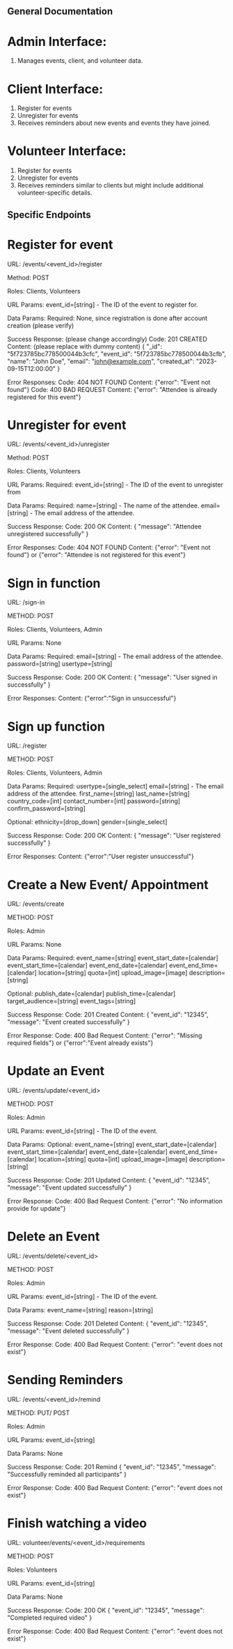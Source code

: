 ## General Documentation ##
# Admin Interface:
1. Manages events, client, and volunteer data.

# Client Interface:
1. Register for events
2. Unregister for events
3. Receives reminders about new events and events they have joined.

# Volunteer Interface:
1. Register for events
2. Unregister for events
3. Receives reminders similar to clients but might include additional volunteer-specific details.

## Specific Endpoints ##
# Register for event
URL: /events/<event_id>/register

Method: POST

Roles: Clients, Volunteers

URL Params:
event_id=[string] - The ID of the event to register for.

Data Params:
Required: None, since registration is done after account creation (please verify)

Success Response: (please change accordingly)
Code: 201 CREATED
Content: (please replace with dummy content)
{
  "_id": "5f723785bc778500044b3cfc",
  "event_id": "5f723785bc778500044b3cfb",
  "name": "John Doe",
  "email": "john@example.com",
  "created_at": "2023-09-15T12:00:00"
}

Error Responses:
Code: 404 NOT FOUND
Content: {"error": "Event not found"}
Code: 400 BAD REQUEST
Content: {"error": "Attendee is already registered for this event"}

# Unregister for event 
URL: /events/<event_id>/unregister

Method: POST

Roles: Clients, Volunteers

URL Params:
Required:
event_id=[string] - The ID of the event to unregister from

Data Params:
Required:
name=[string] - The name of the attendee.
email=[string] - The email address of the attendee.

Success Response:
Code: 200 OK
Content:
{
  "message": "Attendee unregistered successfully"
}

Error Responses:
Code: 404 NOT FOUND
Content: {"error": "Event not found"} or {"error": "Attendee is not registered for this event"}


# Sign in function
URL: /sign-in

METHOD: POST

Roles: Clients, Volunteers, Admin

URL Params: None

Data Params:
Required:
email=[string] - The email address of the attendee.
password=[string]
usertype=[string]

Success Response:
Code: 200 OK
Content:
{
  "message": "User signed in successfully"
}

Error Responses:
Content: {"error":"Sign in unsuccessful"}

# Sign up function
URL: /register

METHOD: POST

Roles: Clients, Volunteers, Admin

Data Params:
Required:
usertype=[single_select]
email=[string] - The email address of the attendee.
first_name=[string]
last_name=[string]
country_code=[int]
contact_number=[int]
password=[string]
confirm_password=[string]

Optional:
ethnicity=[drop_down]
gender=[single_select]


Success Response:
Code: 200 OK
Content:
{
  "message": "User registered successfully"
}

Error Responses:
Content: {"error":"User register unsuccessful"}

# Create a New Event/ Appointment
URL: /events/create

METHOD: POST

Roles: Admin

URL Params: None

Data Params:
Required:
event_name=[string]
event_start_date=[calendar]
event_start_time=[calendar]
event_end_date=[calendar]
event_end_time=[calendar]
location=[string]
quota=[int]
upload_image=[image]
description=[string]


Optional:
publish_date=[calendar]
publish_time=[calendar]
target_audience=[string]
event_tags=[string]

Success Response:
Code: 201 Created
Content:
{
  "event_id": "12345",
  "message": "Event created successfully"
}

Error Response:
Code: 400 Bad Request
Content: {"error": "Missing required fields"} or {"error":"Event already exists"}


# Update an Event
URL: /events/update/<event_id>

METHOD: POST

Roles: Admin

URL Params: 
event_id=[string] - The ID of the event.

Data Params:
Optional:
event_name=[string]
event_start_date=[calendar]
event_start_time=[calendar]
event_end_date=[calendar]
event_end_time=[calendar]
location=[string]
quota=[int]
upload_image=[image]
description=[string]

Success Response:
Code: 201 Updated
Content:
{
  "event_id": "12345",
  "message": "Event updated successfully"
}

Error Response:
Code: 400 Bad Request
Content:
{"error": "No information provide for update"} 

# Delete an Event
URL: /events/delete/<event_id>

METHOD: POST

Roles: Admin

URL Params: 
event_id=[string] - The ID of the event.

Data Params:
event_name=[string]
reason=[string]

Success Response:
Code: 201 Deleted
Content:
{
  "event_id": "12345",
  "message": "Event deleted successfully"
}


Error Response:
Code: 400 Bad Request
Content:
{"error": "event does not exist"} 


# Sending Reminders
URL: /events/<event_id>/remind

METHOD: PUT/ POST

Roles: Admin

URL Params:
event_id=[string]

Data Params: None

Success Response:
Code: 201 Remind
{
  "event_id": "12345",
  "message": "Successfully reminded all participants"
}

Error Response:
Code: 400 Bad Request
Content:
{"error": "event does not exist"} 

# Finish watching a video
URL: volunteer/events/<event_id>/requirements

METHOD: POST

Roles: Volunteers

URL Params: 
event_id=[string]

Data Params: None

Success Response:
Code: 200 OK
{
  "event_id": "12345",
  "message": "Completed required video"
}

Error Response:
Code: 400 Bad Request
Content:
{"error": "event does not exist"} 


